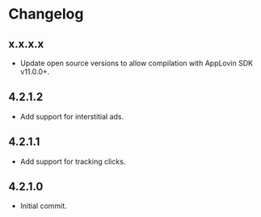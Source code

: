 # Changelog

## x.x.x.x
* Update open source versions to allow compilation with AppLovin SDK v11.0.0+.

## 4.2.1.2
* Add support for interstitial ads.

## 4.2.1.1
* Add support for tracking clicks.

## 4.2.1.0
* Initial commit.
